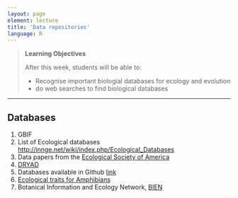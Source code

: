 ```yaml
---
layout: page
element: lecture
title: 'Data repositories'
language: R
---
```


> **Learning Objectives**
>
> After this week, students will be able to:
>
> - Recognise important biologial databases for ecology and evolution
> - do web searches to find biological databases

---

## Databases

1. GBIF
2. List of Ecological databases http://innge.net/wiki/index.php/Ecological_Databases
3. Data papers from the [Ecological Society of America](http://esapubs.org/archive/)
4. [DRYAD](https://datadryad.org/)
5. Databases available in Github [link](https://www.kdnuggets.com/2015/04/awesome-public-datasets-github.html)
6. [Ecological traits for Amphibians](https://www.nature.com/articles/sdata2017123)
7. Botanical Information and Ecology Network, [BIEN](http://bien.nceas.ucsb.edu/bien/)
